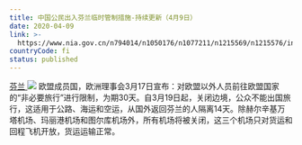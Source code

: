 ```yaml
---
title: 中国公民出入芬兰临时管制措施-持续更新（4月9日）
date: 2020-04-09
link: >-
  https://www.nia.gov.cn/n794014/n1050176/n1077211/n1215569/n1215576/index.html
countryCode: fi
status: published
---
```

[芬兰 ![](../../../../../dbsource/1227208/1229561.png)](javascript:void(0))
    [](javascript:void(0))欧盟成员国，欧洲理事会3月17日宣布：对欧盟以外人员前往欧盟国家的“非必要旅行”进行限制，为期30天。自3月19日起，关闭边境，公众不能出国旅行，这适用于公路、海运和空运，从国外返回芬兰的人隔离14天。除赫尔辛基万塔机场、玛丽港机场和图尔库机场外，所有机场将被关闭，这三个机场只对货运和回程飞机开放，货运运输正常。
